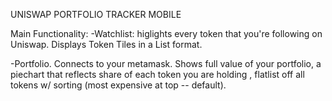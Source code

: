 UNISWAP PORTFOLIO TRACKER MOBILE

Main Functionality:
-Watchlist: higlights every token that you're following on Uniswap. Displays Token Tiles in a List format.

-Portfolio. Connects to your metamask. 
    Shows full value of your portfolio, a piechart that reflects share of each token you are holding
, flatlist off all tokens w/ sorting (most expensive at top -- default).

